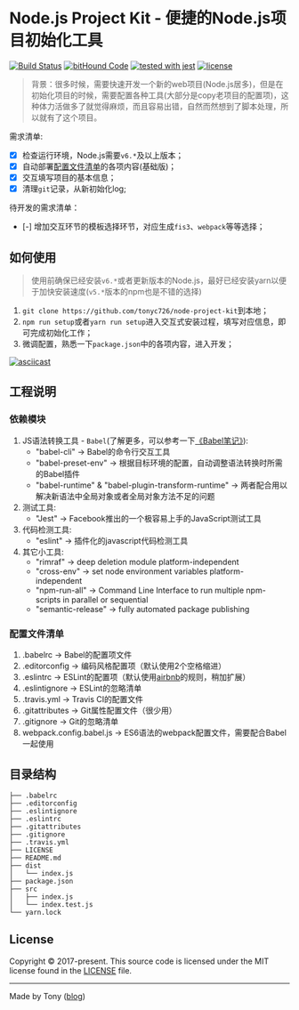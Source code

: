 # Node.js Project Kit - 便捷的Node.js项目初始化工具

[![Build Status](https://travis-ci.org/tonyc726/node-project-kit.svg?style=flat-square&branch=master)](https://travis-ci.org/tonyc726/node-project-kit)
[![bitHound Code](https://www.bithound.io/github/tonyc726/node-project-kit/badges/code.svg)](https://www.bithound.io/github/tonyc726/node-project-kit)
[![tested with jest](https://img.shields.io/badge/tested_with-jest-99424f.svg)](https://github.com/facebook/jest)
[![license](https://img.shields.io/github/license/mashape/apistatus.svg?style=flat-square)](https://github.com/tonyc726/node-project-kit)

> 背景：很多时候，需要快速开发一个新的web项目(Node.js居多)，但是在初始化项目的时候，需要配置各种工具(大部分是copy老项目的配置项)，这种体力活做多了就觉得麻烦，而且容易出错，自然而然想到了脚本处理，所以就有了这个项目。

需求清单:
- [x] 检查运行环境，Node.js需要`v6.*`及以上版本；
- [x] 自动部署[配置文件清单](#配置文件清单)的各项内容(基础版)；
- [x] 交互填写项目的基本信息；
- [x] 清理`git`记录，从新初始化log;

待开发的需求清单：
- [-] 增加交互环节的模板选择环节，对应生成`fis3`、`webpack`等等选择；

## 如何使用
> 使用前确保已经安装`v6.*`或者更新版本的Node.js，最好已经安装yarn以便于加快安装速度(`v5.*`版本的npm也是不错的选择)

1. `git clone https://github.com/tonyc726/node-project-kit`到本地；
2. `npm run setup`或者`yarn run setup`进入交互式安装过程，填写对应信息，即可完成初始化工作；
3. 微调配置，熟悉一下`package.json`中的各项内容，进入开发；

[![asciicast](https://asciinema.org/a/TThXDaifGa8TANRYRR7s46cBL.png)](https://asciinema.org/a/TThXDaifGa8TANRYRR7s46cBL)

## 工程说明

### 依赖模块
1. JS语法转换工具 - `Babel`(了解更多，可以参考一下[《Babel笔记》](https://itony.net/babel-note/)):
    * "babel-cli" -> Babel的命令行交互工具
    * "babel-preset-env" -> 根据目标环境的配置，自动调整语法转换时所需的Babel插件
    * "babel-runtime" & "babel-plugin-transform-runtime" -> 两者配合用以解决新语法中全局对象或者全局对象方法不足的问题
2. 测试工具:
    * "Jest" -> Facebook推出的一个极容易上手的JavaScript测试工具
3. 代码检测工具:
    * "eslint" -> 插件化的javascript代码检测工具
4. 其它小工具:
    * "rimraf" -> deep deletion module platform-independent
    * "cross-env" -> set node environment variables platform-independent
    * "npm-run-all" -> Command Line Interface to run multiple npm-scripts in parallel or sequential
    * "semantic-release" -> fully automated package publishing

### 配置文件清单

1. .babelrc -> Babel的配置项文件
2. .editorconfig -> 编码风格配置项（默认使用2个空格缩进）
3. .eslintrc -> ESLint的配置项（默认使用[airbnb](https://github.com/sivan/javascript-style-guide/blob/master/es5/README.md)的规则，稍加扩展）
4. .eslintignore -> ESLint的忽略清单
5. .travis.yml -> Travis CI的配置文件
6. .gitattributes -> Git属性配置文件（很少用）
7. .gitignore -> Git的忽略清单
8. webpack.config.babel.js -> ES6语法的webpack配置文件，需要配合Babel一起使用

## 目录结构
```
├── .babelrc
├── .editorconfig
├── .eslintignore
├── .eslintrc
├── .gitattributes
├── .gitignore
├── .travis.yml
├── LICENSE
├── README.md
├── dist
│   └── index.js
├── package.json
├── src
│   ├── index.js
│   └── index.test.js
└── yarn.lock
```

## License

Copyright © 2017-present. This source code is licensed under the MIT license found in the
[LICENSE](./LICENSE) file.

---
Made by Tony ([blog](https://itony.net))
